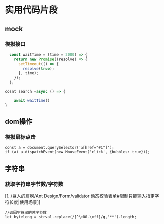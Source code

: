 # 实用代码片段

## mock

### 模拟接口

```javaScript
  const waitTime = (time = 2000) => {
    return new Promise((resolve) => {
      setTimeout(() => {
        resolve(true);
      }, time);
    });
  };

cosnt search =async () => {

    await waitTime()
}

```

## dom操作

### 模拟鼠标点击

```JSX
const a = document.querySelector('a[href="#1"]');
if (a) a.dispatchEvent(new MouseEvent('click', {bubbles: true}));
```

## 字符串

### 获取字符串字节数/字符数

[[../巨人的肩膀/Ant Design/Form/validator 动态校验表单#限制只能输入指定字符长度|使用场景]]

```
//返回字符串的总字节数 
let byteleng = strval.replace(/[^\x00-\xff]/g,'**').length;
```